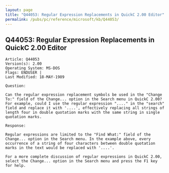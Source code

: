 ```yaml
---
layout: page
title: "Q44053: Regular Expression Replacements in QuickC 2.00 Editor"
permalink: /pubs/pc/reference/microsoft/kb/Q44053/
---
```


## Q44053: Regular Expression Replacements in QuickC 2.00 Editor

	Article: Q44053
	Version(s): 2.00
	Operating System: MS-DOS
	Flags: ENDUSER |
	Last Modified: 18-MAY-1989
	
	Question:
	
	Can the regular expression replacement symbols be used in the "Change
	To:" field of the Change... option in the Search menu in QuickC 2.00?
	For example, could I use the regular expression "...." in the "search"
	field and replace it with '....', effectively replacing all strings of
	length four in double quotation marks with the same string in single
	quotation marks.
	
	Response:
	
	Regular expressions are limited to the "Find What:" field of the
	Change... option in the Search menu. In the example above, every
	occurrence of a string of four characters between double quotation
	marks in the text would be replaced with '....'.
	
	For a more complete discussion of regular expressions in QuickC 2.00,
	select the Change... option in the Search menu and press the F1 key
	for help.

